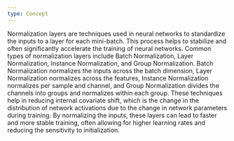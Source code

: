 ```yaml
---
type: Concept
---
```


Normalization layers are techniques used in neural networks to standardize the inputs to a layer for each mini-batch. This process helps to stabilize and often significantly accelerate the training of neural networks. Common types of normalization layers include Batch Normalization, Layer Normalization, Instance Normalization, and Group Normalization. Batch Normalization normalizes the inputs across the batch dimension, Layer Normalization normalizes across the features, Instance Normalization normalizes per sample and channel, and Group Normalization divides the channels into groups and normalizes within each group. These techniques help in reducing internal covariate shift, which is the change in the distribution of network activations due to the change in network parameters during training. By normalizing the inputs, these layers can lead to faster and more stable training, often allowing for higher learning rates and reducing the sensitivity to initialization.